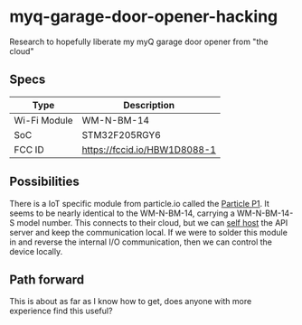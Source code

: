 # myq-garage-door-opener-hacking
Research to hopefully liberate my myQ garage door opener from "the cloud"

## Specs
|Type|Description|
|-|-|
|Wi-Fi Module|WM-N-BM-14|
|SoC|STM32F205RGY6|
|FCC ID|https://fccid.io/HBW1D8088-1|

## Possibilities
There is a IoT specific module from particle.io called the [Particle P1](https://docs.particle.io/reference/datasheets/wi-fi/p1-datasheet/). It seems to be nearly identical to the WM-N-BM-14, carrying a WM-N-BM-14-S model number. This connects to their cloud, but we can [self host](https://github.com/Brewskey/spark-server) the API server and keep the communication local. If we were to solder this module in and reverse the internal I/O communication, then we can control the device locally.

## Path forward
This is about as far as I know how to get, does anyone with more experience find this useful?
